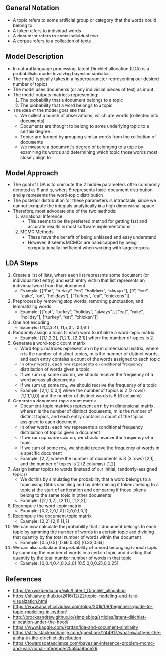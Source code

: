 ## General Notation
- A topic refers to some artificial group or category that the words could belong to
- A token refers to individual words
- A document refers to some individual text
- A corpus refers to a collection of texts

## Model Description
- In natural language processing, latent Dirichlet allocation (LDA) is a probabilistic model involving bayesian statistics
- The model typically takes in a hyperparameter representing our desired number of topics
- The model uses documents (or any individual pieces of text) as input
- The model outputs matrices representing:
	1. The probability that a document belongs to a topic
	2. The probability that a word belongs to a topic
- The idea of the model goes like this:
	- We collect a bunch of observations, which are words (collected into documents) 
	- Documents are thought to belong to some underlying topic to a certain degree
	- Topics are formed by grouping similar words from the collection of documents
	- We measure a document's degree of belonging to a topic by examining its words and determining which topic those words most closely align to

## Model Approach
- The goal of LDA is to compute the 2 hidden parameters often commonly denoted as θ and φ, where θ represents topic-document distribution and φ represents the word-topic distribution
- The posterior distribution for these parameters is intractable, since we cannot compute the integrals analytically in a high dimensional space
- Therefore, most advocate one of the two methods:
	1. Variational Inference
		- This seems to be the preferred method for getting fast and accurate results in most software implementations
	2. MCMC Methods
		- These have the benefit of being unbiased and easy understand
		- However, it seems MCMCs are handicapped by being computationally inefficient when working with large corpora

## LDA Steps
1. Create a list of lists, where each list represents some document (or individual text entry) and each entry within that list represents an individual word from that document
	- Example:
		[[“Eat”, “turkey”, “on”, “holidays”, “always”],
		 [“I”, “eat”, “cake”, “on”, “holidays”],
		 [“Turkey”, “eat”, “chickens”]]
2. Preprocess by removing stop words, removing punctuation, and lemmatizing words
	- Example:
		[[“eat”, “turkey”, “holiday”, “always”],
		 [“eat”, “cake”, “holiday”],
		 [“turkey”, “eat”, “chicken”]]
3. One hot encoding
	- Example:
		[[1,2,3,4], [1,5,3], [2,1,6]]
4. Randomly assign a topic to each word to initialize a word-topic matrix
	- Example:
		[[1,1,2,2], [1,2,1], [2,2,1]] where the number of topics is 2
5. Generate a word-topic count matrix
	- Word-topic matrices represent an n by m dimensional matrix, where n is the number of distinct topics, m is the number of distinct words, and each entry contains a count of the words assigned to each topic
	- In other words, each row represents a conditional frequency distribution of words given a topic
	- If we sum up some column, we should receive the frequency of a word across all documents
	- If we sum up some row, we should receive the frequency of a topic
	- Example:
		[2,1,1,0,0,1] where the number of topics is 2 (2 rows)
		[1,1,1,1,1,0] and the number of distinct words is 6 (6 columns)
6. Generate a document-topic count matrix
	- Document-topic matrices represent an n by m dimensional matrix, where n is the number of distinct documents, m is the number of distinct topics, and each entry contains a count of the topics assigned to each document
	- In other words, each row represents a conditional frequency distribution of topics given a document
	- If we sum up some column, we should receive the frequency of a topic
	- If we sum of some row, we should receive the frequency of words in a specific document
	- Example:
		[2,2] where the number of documents is 3 (3 rows)
		[2,1] and the number of topics is 2 (2 columns)
		[1,2]
7. Assign better topics to words (instead of our initial, randomly-assigned topics)
	- We do this by simulating the probability that a word belongs to a topic using Gibbs sampling and by determining if tokens belong to a topic at the start of an iteration and comparing if those tokens belong to the same topic in other documents
	- Example:
		[[2,1,1,2], [2,1,1], [1,2,2]]
8. Recompute the word-topic matrix
	- Example:
		[0,2,2,0,1,0]
		[2,0,0,1,0,1]
9. Recompute the document-topic matrix
	- Example:
		[2,2]
		[2,1]
		[1,2]
10. We can now calculate the probability that a document belongs to each topic by summing the number of words in a certain topic and dividing that quantity by the total number of words within the document
	- Example:
		[0.5,0.5]
		[0.66,0.33]
		[0.33,0.66]
10. We can also calculate the probability of a word belonging to each topic by summing the number of words in a certain topic and dividing that quantity by the total number number of words in that topic
	- Example:
		[0,0.4,0.4,0,0.2,0]
		[0.5,0,0,0.25,0,0.25]

## References
- https://en.wikipedia.org/wiki/Latent_Dirichlet_allocation
- https://shuaiw.github.io/2016/12/22/topic-modeling-and-tsne-visualzation.html
- https://www.analyticsvidhya.com/blog/2016/08/beginners-guide-to-topic-modeling-in-python/
- http://brooksandrew.github.io/simpleblog/articles/latent-dirichlet-allocation-under-the-hood/
- https://www.kaggle.com/ktattan/lda-and-document-similarity
- https://stats.stackexchange.com/questions/244917/what-exactly-is-the-alpha-in-the-dirichlet-distribution
- https://towardsdatascience.com/bayesian-inference-problem-mcmc-and-variational-inference-25a8aa9bce29
